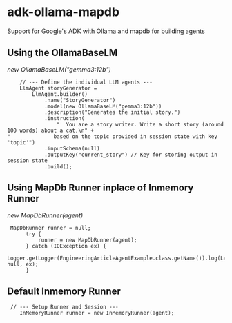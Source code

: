 # adk-ollama-mapdb
Support for Google's ADK with Ollama and mapdb for building agents

## Using the OllamaBaseLM

*new OllamaBaseLM("gemma3:12b")*


```
    // --- Define the individual LLM agents ---
    LlmAgent storyGenerator =
        LlmAgent.builder()
            .name("StoryGenerator")
            .model(new OllamaBaseLM("gemma3:12b"))
            .description("Generates the initial story.")
            .instruction(
                "  You are a story writer. Write a short story (around 100 words) about a cat,\n" +
"              based on the topic provided in session state with key 'topic'")
            .inputSchema(null)
            .outputKey("current_story") // Key for storing output in session state
            .build();
```

## Using MapDb Runner inplace of Inmemory Runner

*new MapDbRunner(agent)*

```
 MapDbRunner runner = null;
      try {
          runner = new MapDbRunner(agent);
      } catch (IOException ex) {
          Logger.getLogger(EngineeringArticleAgentExample.class.getName()).log(Level.SEVERE, null, ex);
      }
```

## Default Inmemory Runner

```
 // --- Setup Runner and Session ---
    InMemoryRunner runner = new InMemoryRunner(agent);
```
